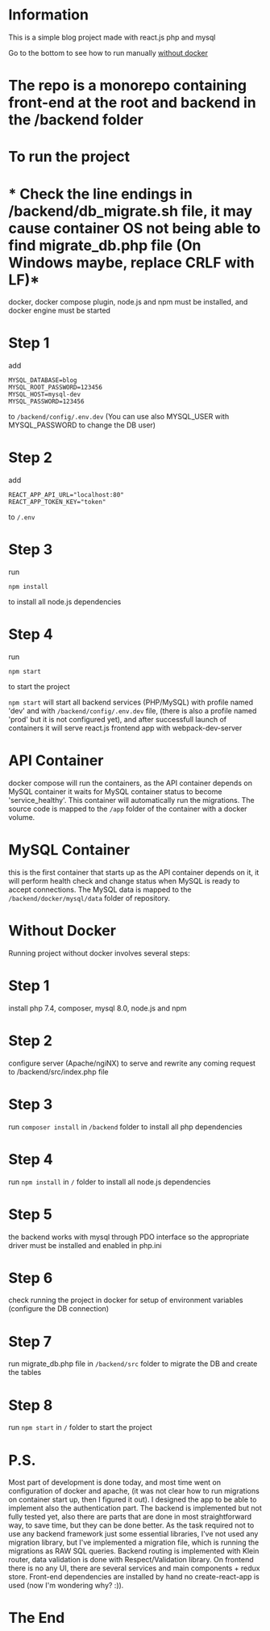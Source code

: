 # Information
This is a simple blog project made with react.js php and mysql

Go to the bottom to see how to run manually [without docker](#without-docker)

# The repo is a monorepo containing front-end at the root and backend in the /backend folder

# To run the project

# * Check the line endings in /backend/db_migrate.sh file, it may cause container OS not being able to find migrate_db.php file (On Windows maybe, replace CRLF with LF)*

docker, docker compose plugin, node.js and npm must be installed, and docker engine must be started

# Step 1

add
```
MYSQL_DATABASE=blog
MYSQL_ROOT_PASSWORD=123456
MYSQL_HOST=mysql-dev
MYSQL_PASSWORD=123456
```

to `/backend/config/.env.dev` (You can use also MYSQL_USER with MYSQL_PASSWORD to change the DB user)

# Step 2

add

```
REACT_APP_API_URL="localhost:80"
REACT_APP_TOKEN_KEY="token"
```

to `/.env`

# Step 3

run

```
npm install
```

to install all node.js dependencies

# Step 4

run

```
npm start
```

to start the project

`npm start` will start all backend services (PHP/MySQL) with profile named 'dev' and with `/backend/config/.env.dev` file,
(there is also a profile named 'prod' but it is not configured yet), and after successfull launch of containers it will 
serve react.js frontend app with webpack-dev-server

# API Container

docker compose will run the containers, as the API container depends on MySQL container
it waits for MySQL container status to become 'service_healthy'. This container will automatically run the migrations.
The source code is mapped to the `/app` folder of the container with a docker volume. 

# MySQL Container

this is the first container that starts up as the API container depends on it, it will perform health check
and change status when MySQL is ready to accept connections. The MySQL data is
mapped to the `/backend/docker/mysql/data` folder of repository.

# Without Docker

Running project without docker involves several steps:

# Step 1

install php 7.4, composer, mysql 8.0, node.js and npm

# Step 2

configure server (Apache/ngiNX) to serve and rewrite any coming request to /backend/src/index.php file

# Step 3

run `composer install` in `/backend` folder to install all php dependencies

# Step 4

run `npm install` in `/` folder to install all node.js dependencies

# Step 5

the backend works with mysql through PDO interface so the appropriate driver must be installed and enabled in php.ini

# Step 6

check running the project in docker for setup of environment variables (configure the DB connection)

# Step 7

run migrate_db.php file in `/backend/src` folder to migrate the DB and create the tables

# Step 8

run `npm start` in `/` folder to start the project

# P.S.

Most part of development is done today, and most time went on configuration of docker and apache,
(it was not clear how to run migrations on container start up, then I figured it out).
I designed the app to be able to implement also the authentication part.
The backend is implemented but not fully tested yet,
also there are parts that are done in most straightforward way,
to save time, but they can be done better.
As the task required not to use any backend framework just some essential libraries, I've not used any migration
library, but I've implemented a migration file, which is running the migrations as RAW SQL queries.
Backend routing is implemented with Klein router, data validation is done with Respect/Validation library.
On frontend there is no any UI, there are several services and main components + redux store.
Front-end dependencies are installed by hand no create-react-app is used (now I'm wondering why? :)).

# The End







